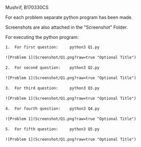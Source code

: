 Mushrif, B170330CS

For each problem separate python program has been made.

Screenshots are also attached in the "Screenshot" Folder.

For executing the python program:

    1.  For first question:     python3 Q1.py

    ![Problem 1](Screenshot/Q1.png?raw=true "Optional Title")

    2.  For second question:    python3 Q2.py

    ![Problem 1](Screenshot/Q1.png?raw=true "Optional Title")

    3.  For third question:     python3 Q3.py

    ![Problem 1](Screenshot/Q1.png?raw=true "Optional Title")

    4.  For fourth question:    python3 Q4.py

    ![Problem 1](Screenshot/Q1.png?raw=true "Optional Title")
    
    5.  For fifth question:     python3 Q5.py

    ![Problem 1](Screenshot/Q1.png?raw=true "Optional Title")

